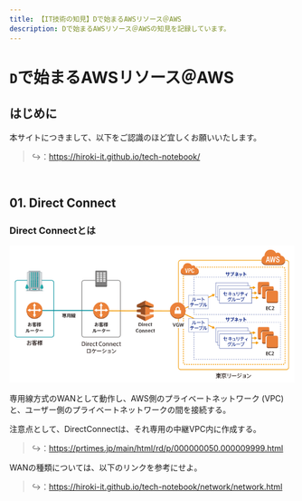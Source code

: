 ```yaml
---
title: 【IT技術の知見】Dで始まるAWSリソース＠AWS
description: Dで始まるAWSリソース＠AWSの知見を記録しています。
---
```


# `D`で始まるAWSリソース＠AWS

## はじめに

本サイトにつきまして、以下をご認識のほど宜しくお願いいたします。

> ↪️：https://hiroki-it.github.io/tech-notebook/

<br>

## 01. Direct Connect

### Direct Connectとは

![direct-connect](https://raw.githubusercontent.com/hiroki-it/tech-notebook-images/master/images/direct-connect.png)

専用線方式のWANとして動作し、AWS側のプライベートネットワーク (VPC) と、ユーザー側のプライベートネットワークの間を接続する。

注意点として、DirectConnectは、それ専用の中継VPC内に作成する。

> ↪️：https://prtimes.jp/main/html/rd/p/000000050.000009999.html

WANの種類については、以下のリンクを参考にせよ。

> ↪️：https://hiroki-it.github.io/tech-notebook/network/network.html

<br>
